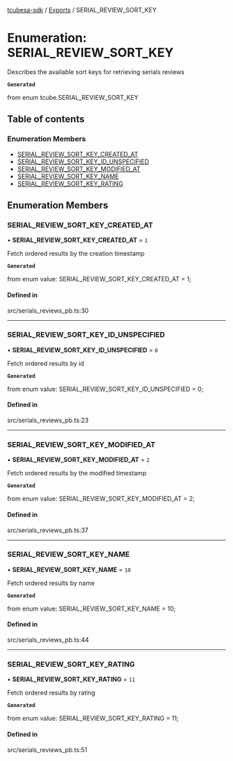 [tcubesa-sdk](../README.md) / [Exports](../modules.md) / SERIAL\_REVIEW\_SORT\_KEY

# Enumeration: SERIAL\_REVIEW\_SORT\_KEY

Describes the available sort keys for retrieving serials reviews

**`Generated`**

from enum tcube.SERIAL_REVIEW_SORT_KEY

## Table of contents

### Enumeration Members

- [SERIAL\_REVIEW\_SORT\_KEY\_CREATED\_AT](SERIAL_REVIEW_SORT_KEY.md#serial_review_sort_key_created_at)
- [SERIAL\_REVIEW\_SORT\_KEY\_ID\_UNSPECIFIED](SERIAL_REVIEW_SORT_KEY.md#serial_review_sort_key_id_unspecified)
- [SERIAL\_REVIEW\_SORT\_KEY\_MODIFIED\_AT](SERIAL_REVIEW_SORT_KEY.md#serial_review_sort_key_modified_at)
- [SERIAL\_REVIEW\_SORT\_KEY\_NAME](SERIAL_REVIEW_SORT_KEY.md#serial_review_sort_key_name)
- [SERIAL\_REVIEW\_SORT\_KEY\_RATING](SERIAL_REVIEW_SORT_KEY.md#serial_review_sort_key_rating)

## Enumeration Members

### SERIAL\_REVIEW\_SORT\_KEY\_CREATED\_AT

• **SERIAL\_REVIEW\_SORT\_KEY\_CREATED\_AT** = ``1``

Fetch ordered results by the creation timestamp

**`Generated`**

from enum value: SERIAL_REVIEW_SORT_KEY_CREATED_AT = 1;

#### Defined in

src/serials_reviews_pb.ts:30

___

### SERIAL\_REVIEW\_SORT\_KEY\_ID\_UNSPECIFIED

• **SERIAL\_REVIEW\_SORT\_KEY\_ID\_UNSPECIFIED** = ``0``

Fetch ordered results by id

**`Generated`**

from enum value: SERIAL_REVIEW_SORT_KEY_ID_UNSPECIFIED = 0;

#### Defined in

src/serials_reviews_pb.ts:23

___

### SERIAL\_REVIEW\_SORT\_KEY\_MODIFIED\_AT

• **SERIAL\_REVIEW\_SORT\_KEY\_MODIFIED\_AT** = ``2``

Fetch ordered results by the modified timestamp

**`Generated`**

from enum value: SERIAL_REVIEW_SORT_KEY_MODIFIED_AT = 2;

#### Defined in

src/serials_reviews_pb.ts:37

___

### SERIAL\_REVIEW\_SORT\_KEY\_NAME

• **SERIAL\_REVIEW\_SORT\_KEY\_NAME** = ``10``

Fetch ordered results by name

**`Generated`**

from enum value: SERIAL_REVIEW_SORT_KEY_NAME = 10;

#### Defined in

src/serials_reviews_pb.ts:44

___

### SERIAL\_REVIEW\_SORT\_KEY\_RATING

• **SERIAL\_REVIEW\_SORT\_KEY\_RATING** = ``11``

Fetch ordered results by rating

**`Generated`**

from enum value: SERIAL_REVIEW_SORT_KEY_RATING = 11;

#### Defined in

src/serials_reviews_pb.ts:51
